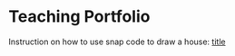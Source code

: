 # Teaching Portfolio

Instruction on how to use snap code to draw a house: [title](https://youtu.be/399PCaa5cs8)
